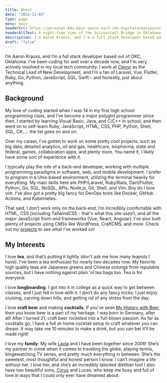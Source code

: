 ```yaml
---
title: About
date: "2022–11–03"
type: page
menu: main
headerSrc: https://personal-k8s-main-space.nyc3.cdn.digitaloceanspaces.com/thecodeboss.dev/pages/about/scissortail-bridge.jpg
headerAltText: A night-time view of the Scissortail Bridge in Oklahoma City
description: I'm Aaron Krauss, and I'm a full stack developer based out of OKC, Oklahoma!
draft: "false"
---
```

I’m Aaron Krauss, and I’m a full stack developer based out of OKC, Oklahoma.
I've been coding for well over a decade now, and I'm very actively involved in
my local tech community.
I work at
[Clevyr](https://clevyr.com) as the Technical Lead of New Development, and I’m a fan of
Laravel, Vue, Flutter, Ruby, Go, Python, JavaScript, SQL, Swift – and honestly, just about anything.

## Background

My love of coding started when I was 14 in my first high school programming
class, and I’ve become a major polyglot programmer since then. I started by
learning Visual Basic, Java, and C/C++ in school, and then went on to self-learn Ruby,
JavaScript, HTML, CSS, PHP, Python, Shell, SQL, C#, ... the list goes on and on.

Over my career, I’ve gotten to
work on some pretty cool projects, such as big data, detailed
analytics, oil and gas, healthcare, biopharma, state and federal, games, collaboration apps,
and plenty more. You name it, I likely have some sort of experience with it.

I typically play the role of a back-end developer, working with multiple
programming paradigms in software, web, and mobile development. I prefer to
program in a Unix-based environment, utilizing the terminal heavily for
everything. My main skills here are PHP/Laravel, Ruby/Rails, Dart/Flutter, Python, Go, SQL,
NoSQL, APIs, Node.js, Git, Shell, and Vim. Boy do I love vim. I've also got a
pretty big fancy for DevOps tools like Docker, GitHub Actions, and Kubernetes.

That said, I don’t work only on the back-end; I’m incredibly comfortable with
HTML, CSS (including TailwindCSS - that's what this site uses!), and all the major JavaScript front-end frameworks (Vue, React,
Angular). I’ve also built plenty of projects using CMSs
like WordPress, CraftCMS, and more. Check out my [projects](/projects) to see
what I’ve worked on!

## My Interests

I love **tea**, and that’s putting it lightly (don't ask me how many teapots I have).
I’ve been a tea enthusiast for
nearly two decades now. My favorite high quality teas are Japanese greens and Chinese oolongs
from reputable sources, but I
have nothing against plain 'ol tea bags too. Tea is for everyone.

I love **longboarding**. I got into it in college as a quick way to get between
classes, and I just fell in love with it. I don’t do any fancy tricks; I just
enjoy cruising, carving down hills, and getting rid of any stress from the day.

I love **craft beer** and making **cocktails**. If you’ve seen
[My History with Beer](/2015/12/my-history-with-beer/),
then you know beer is a part of my heritage. I was born in Germany, after all!
After I turned 21, craft beer rocketed into a full-blown passion. As far as cocktails go, I have a full at-home cocktail setup to craft whatever you can dream. It may take me 10 minutes to make a drink, but you can bet it’ll be made right!

I love my **family**. My wife [Layla](https://laylakrauss.dev) and I have been
together since 2006! She’s my partner in crime when it
comes to traveling the globe, playing tennis, bingewatching TV series, and
pretty much everything in between. She’s the sweetest, most thoughtful and
honest person I know. I can’t imagine a life without her. I love her, and
she’s an incredibly talented dietitian too! I also have two beautiful sons,
[Cyrus](https://cyruskrauss.com) and Lucas, who keep me busy
and full of love in ways that I could only ever have dreamed about.
